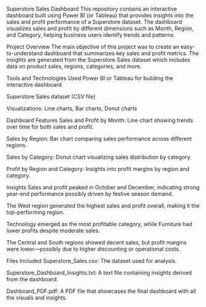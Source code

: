 Superstore Sales Dashboard
This repository contains an interactive dashboard built using Power BI (or Tableau) that provides insights into the sales and profit performance of a Superstore dataset. The dashboard visualizes sales and profit by different dimensions such as Month, Region, and Category, helping business users identify trends and patterns.

Project Overview
The main objective of this project was to create an easy-to-understand dashboard that summarizes key sales and profit metrics. The insights are generated from the Superstore Sales dataset which includes data on product sales, regions, categories, and more.

Tools and Technologies Used
Power BI or Tableau for building the interactive dashboard

Superstore Sales dataset (CSV file)

Visualizations: Line charts, Bar charts, Donut charts

Dashboard Features
Sales and Profit by Month: Line chart showing trends over time for both sales and profit.

Sales by Region: Bar chart comparing sales performance across different regions.

Sales by Category: Donut chart visualizing sales distribution by category.

Profit by Region and Category: Insights into profit margins by region and category.

Insights
Sales and profit peaked in October and December, indicating strong year-end performance possibly driven by festive season demand.

The West region generated the highest sales and profit overall, making it the top-performing region.

Technology emerged as the most profitable category, while Furniture had lower profits despite moderate sales.

The Central and South regions showed decent sales, but profit margins were lower—possibly due to higher discounting or operational costs.

Files Included
Superstore_Sales.csv: The dataset used for analysis.

Superstore_Dashboard_Insights.txt: A text file containing insights derived from the dashboard.

Dashboard_PDF.pdf: A PDF file that showcases the final dashboard with all the visuals and insights.
